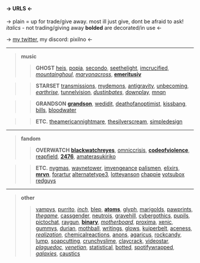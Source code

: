 #### -> URLS <-
-> plain = up for trade/give away. most ill just give, dont be afraid to ask! 
*italics* - not trading/giving away 
**bolded** are decorated/in use <-

-> [my twitter](https://twitter.com/starsethorizons?s=21&t=uXEdhH7i18xKChepKN2_nA), my discord: pixilno <-
***

> **music** 
>> **GHOST** [heis](https://rentry.org/heis),  [popia](https://rentry.org/popia), [secondo](https://rentry.org/secondo), [seethelight](https://rentry.org/seethelight), [imcrucified](https://rentry.co/imcrucified), [*mountainghoul*](https://rentry.org/mountainghoul), [*maryonacross*](https://rentry.org/maryonacross),   [**emeritusiv**](https://rentry.org/emeritusiv)

>> **STARSET** [transmissions](https://rentry.org/transmissions), [mydemons](https://rentry.org/mydemons), [antigravity](https://rentry.org/antigravity), [unbecoming](https://rentry.org/unbecoming), [*earthrise*](https://rentry.org/earthrise), [tunnelvision](https://rentry.org/tunnelvision), [*dustinbates*](https://rentry.org/dustinbates), [downplay](https://rentry.org/downplay), [mnqn](https://rentry.org/mnqn)

>> **GRANDSON** [**grandson**](https://rentry.org/grandson), [wedidit](https://rentry.org/wedidit), [deathofanoptimist](https://rentry.org/deathofanoptimist), [kissbang](https://rentry.org/kissbang), [bills](https://rentry.org/bills), [bloodwater](https://rentry.org/bloodwater) 

>> **ETC.** [theamericannightmare](https://rentry.org/theamericannightmare), [thesilverscream](https://rentry.org/thesilverscream), [simpledesign](https://rentry.org/simpledesign)


***

> **fandom**
>> **OVERWATCH** [**blackwatchreyes**](https://rentry.org/blackwatchreyes), [omniccrisis](https://rentry.org/omniccrisis), [**codeofviolence**](https://rentry.org/codeofviolence), [reapfield](https://rentry.org/reapfield), [**2476**](https://rentry.org/2476), [amaterasukiriko](https://rentry.org/amaterasukiriko)

>> **ETC.** [nygmas](https://rentry.org/nygmas), [waynetower](https://rentry.org/waynetower), [imvengeance](https://rentry.org/imvengeance) [palismen](https://rentry.org/palismen), [elixirs](https://rentry.org/elixirs), [**mrvn**](https://rentry.org/mrvn), [forartur](https://rentry.org/forartur) [alternatetype3](https://rentry.org/alternatetype3), [lotteyanson](https://rentry.org/lotteyanson) [chappie](https://rentry.org/chappie) [yotsubox](https://rentry.org/yotsubox) [redguys](https://rentry.org/redguys)

***

> **other**
>> [vampys](https://rentry.org/vampys), [purrito](https://rentry.org/purrito), [*inch*](https://rentry.org/inch), [blep](https://rentry.org/blep), [**atoms**](https://rentry.org/atoms), [glyph](https://rentry.org/glyph), [marigolds](https://rentry.org/marigolds), [pawprints](https://rentry.org/pawprints), [*thegame*](https://rentry.org/thegame), [cassgender](https://rentry.org/cassgender), [neutrois](https://rentry.org/neutrois), [gravehill](https://rentry.org/gravehill), [cybergothics](https://rentry.org/cybergothics), [pupils](https://rentry.org/pupils), [pictochat](https://rentry.org/pictochat), [raygun](https://rentry.org/raygun), [**binary**](https://rentry.org/binary), [*motherboard*](https://rentry.org/motherboard), [proxima](https://rentry.org/proxima), [xenic](https://rentry.org/xenic), [gummys](https://rentry.org/gummys), [durian](https://rentry.org/durian), [mothball](https://rentry.org/mothball), [writings](https://rentry.org/writings), [glows](https://rentry.org/glows), [kuiperbelt](https://rentry.org/kuiperbelt), [aceness](https://rentry.org/aceness), [*realization*](https://rentry.org/realization), [chemicalreactions](https://rentry.org/chemicalreactions), [anons](https://rentry.org/anons), [agaricus](https://rentry.org/agaricus), [rockcandy](https://rentry.org/rockcandy), [lump](https://rentry.org/lump), [soapcutting](https://rentry.org/soapcutting), [crunchyslime](https://rentry.org/crunchyslime), [claycrack](https://rentry.org/claycrack), [videostar](https://rentry.org/videostar), [*plaguedoc*](https://rentry.org/plaguedoc), [*venetian*](https://rentry.org/venetian), [statistical](https://rentry.org/statistical), [botted](https://rentry.org/botted), [spotifywrapped](https://rentry.org/spotifywrapped), [*galaxies*](https://rentry.org/galaxies), [caustics](https://rentry.co/caustics)